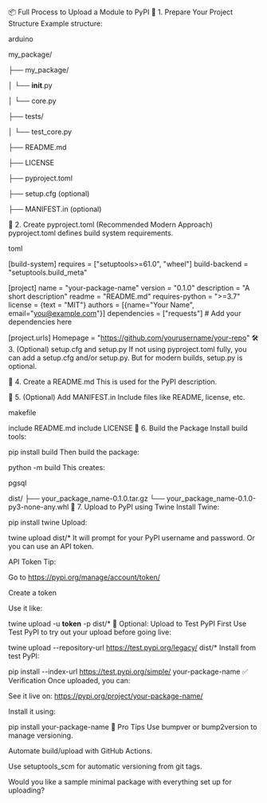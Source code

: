 📦 Full Process to Upload a Module to PyPI
🔧 1. Prepare Your Project Structure
Example structure:

arduino



my_package/

├── my_package/

│   └── __init__.py

│   └── core.py

├── tests/

│   └── test_core.py

├── README.md

├── LICENSE

├── pyproject.toml

├── setup.cfg (optional)

├── MANIFEST.in (optional)

📝 2. Create pyproject.toml (Recommended Modern Approach)
pyproject.toml defines build system requirements.

toml


[build-system]
requires = ["setuptools>=61.0", "wheel"]
build-backend = "setuptools.build_meta"

[project]
name = "your-package-name"
version = "0.1.0"
description = "A short description"
readme = "README.md"
requires-python = ">=3.7"
license = {text = "MIT"}
authors = [{name="Your Name", email="you@example.com"}]
dependencies = ["requests"]  # Add your dependencies here

[project.urls]
Homepage = "https://github.com/yourusername/your-repo"
🛠️ 3. (Optional) setup.cfg and setup.py
If not using pyproject.toml fully, you can add a setup.cfg and/or setup.py. But for modern builds, setup.py is optional.

📁 4. Create a README.md
This is used for the PyPI description.

📃 5. (Optional) Add MANIFEST.in
Include files like README, license, etc.

makefile


include README.md
include LICENSE
🧪 6. Build the Package
Install build tools:




pip install build
Then build the package:




python -m build
This creates:

pgsql


dist/
├── your_package_name-0.1.0.tar.gz
└── your_package_name-0.1.0-py3-none-any.whl
🔐 7. Upload to PyPI using Twine
Install Twine:




pip install twine
Upload:




twine upload dist/*
It will prompt for your PyPI username and password. Or you can use an API token.

API Token Tip:

Go to https://pypi.org/manage/account/token/

Create a token

Use it like:




twine upload -u __token__ -p <your-token> dist/*
🧪 Optional: Upload to Test PyPI First
Use Test PyPI to try out your upload before going live:




twine upload --repository-url https://test.pypi.org/legacy/ dist/*
Install from test PyPI:




pip install --index-url https://test.pypi.org/simple/ your-package-name
✅ Verification
Once uploaded, you can:

See it live on: https://pypi.org/project/your-package-name/

Install it using:




pip install your-package-name
🚀 Pro Tips
Use bumpver or bump2version to manage versioning.

Automate build/upload with GitHub Actions.

Use setuptools_scm for automatic versioning from git tags.

Would you like a sample minimal package with everything set up for uploading?








